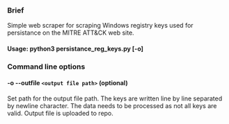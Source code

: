### Brief
Simple web scraper for scraping Windows registry keys used for persistance on the MITRE ATT&CK web site.


#### Usage: python3 persistance_reg_keys.py [-o]

### Command line options
#### -o --outfile `<output file path>` (optional)
Set path for the output file path. The keys are written line by line separated by newline character. The data needs to be processed as not all keys are valid. Output file is uploaded to repo.